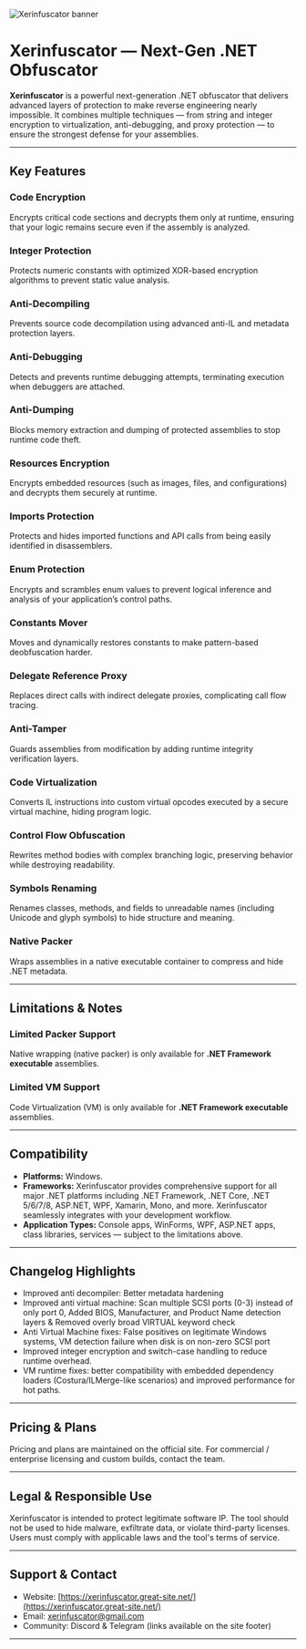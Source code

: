 ![Xerinfuscator banner](https://i.ibb.co/V0zxPjG3/Chat-GPT-Image-Oct-22-2025-08-27-30-AM.png)

# Xerinfuscator — Next-Gen .NET Obfuscator

**Xerinfuscator** is a powerful next-generation .NET obfuscator that delivers advanced layers of protection to make reverse engineering nearly impossible. It combines multiple techniques — from string and integer encryption to virtualization, anti-debugging, and proxy protection — to ensure the strongest defense for your assemblies.

---

## Key Features

### Code Encryption

Encrypts critical code sections and decrypts them only at runtime, ensuring that your logic remains secure even if the assembly is analyzed.

### Integer Protection

Protects numeric constants with optimized XOR-based encryption algorithms to prevent static value analysis.

### Anti-Decompiling

Prevents source code decompilation using advanced anti-IL and metadata protection layers.

### Anti-Debugging

Detects and prevents runtime debugging attempts, terminating execution when debuggers are attached.

### Anti-Dumping

Blocks memory extraction and dumping of protected assemblies to stop runtime code theft.

### Resources Encryption

Encrypts embedded resources (such as images, files, and configurations) and decrypts them securely at runtime.

### Imports Protection

Protects and hides imported functions and API calls from being easily identified in disassemblers.

### Enum Protection

Encrypts and scrambles enum values to prevent logical inference and analysis of your application’s control paths.

### Constants Mover

Moves and dynamically restores constants to make pattern-based deobfuscation harder.

### Delegate Reference Proxy

Replaces direct calls with indirect delegate proxies, complicating call flow tracing.

### Anti-Tamper

Guards assemblies from modification by adding runtime integrity verification layers.

### Code Virtualization

Converts IL instructions into custom virtual opcodes executed by a secure virtual machine, hiding program logic.

### Control Flow Obfuscation

Rewrites method bodies with complex branching logic, preserving behavior while destroying readability.

### Symbols Renaming

Renames classes, methods, and fields to unreadable names (including Unicode and glyph symbols) to hide structure and meaning.

### Native Packer

Wraps assemblies in a native executable container to compress and hide .NET metadata.

---

## Limitations & Notes

### Limited Packer Support

Native wrapping (native packer) is only available for **.NET Framework executable** assemblies.

### Limited VM Support

Code Virtualization (VM) is only available for **.NET Framework executable** assemblies.

---

## Compatibility

* **Platforms:** Windows.
* **Frameworks:** Xerinfuscator provides comprehensive support for all major .NET platforms including .NET Framework, .NET Core, .NET 5/6/7/8, ASP.NET, WPF, Xamarin, Mono, and more. Xerinfuscator seamlessly integrates with your development workflow.
* **Application Types:** Console apps, WinForms, WPF, ASP.NET apps, class libraries, services — subject to the limitations above.

---

## Changelog Highlights

* Improved anti decompiler: Better metadata hardening
* Improved anti virtual machine: Scan multiple SCSI ports (0-3) instead of only port 0, Added BIOS, Manufacturer, and Product Name detection layers & Removed overly broad VIRTUAL keyword check
* Anti Virtual Machine fixes: False positives on legitimate Windows systems, VM detection failure when disk is on non-zero SCSI port
* Improved integer encryption and switch-case handling to reduce runtime overhead.
* VM runtime fixes: better compatibility with embedded dependency loaders (Costura/ILMerge-like scenarios) and improved performance for hot paths.

---

## Pricing & Plans

Pricing and plans are maintained on the official site. For commercial / enterprise licensing and custom builds, contact the team.

---

## Legal & Responsible Use

Xerinfuscator is intended to protect legitimate software IP. The tool should not be used to hide malware, exfiltrate data, or violate third-party licenses. Users must comply with applicable laws and the tool's terms of service.

---

## Support & Contact

* Website: [https://xerinfuscator.great-site.net/](https://xerinfuscator.great-site.net/)
* Email: [xerinfuscator@gmail.com](mailto:xerinfuscator@gmail.com)
* Community: Discord & Telegram (links available on the site footer)

---
